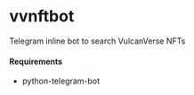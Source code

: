 # vvnftbot
Telegram inline bot to search VulcanVerse NFTs
#### Requirements
- python-telegram-bot








